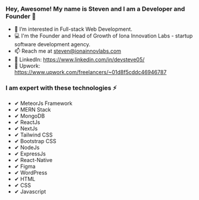 ### Hey, Awesome! My name is Steven and I am a Developer and Founder 👋

- 👀 I’m interested in Full-stack Web Development.
- 💻 I'm the Founder and Head of Growth of Iona Innovation Labs - startup software development agency.
- 📫 Reach me at steven@ionainnovlabs.com
- 🔗 LinkedIn: https://www.linkedin.com/in/devsteve05/
- 🔗 Upwork: https://www.upwork.com/freelancers/~01d8f5cddc46946787

### I am expert with these technologies ⚡ ###

 - ✔ MeteorJs Framework
 - ✔ MERN Stack
 - ✔ MongoDB
 - ✔ ReactJs
 - ✔ NextJs
 - ✔ Tailwind CSS
 - ✔ Bootstrap CSS
 - ✔ NodeJs
 - ✔ ExpressJs
 - ✔ React-Native
 - ✔ Figma
 - ✔ WordPress
 - ✔ HTML
 - ✔ CSS
 - ✔ Javascript
<!--
**stevengragg/stevengragg** is a ✨ _special_ ✨ repository because its `README.md` (this file) appears on your GitHub profile.

Here are some ideas to get you started:

- 🔭 I’m currently working on ...
- 🌱 I’m currently learning ...
- 👯 I’m looking to collaborate on ...
- 🤔 I’m looking for help with ...
- 💬 Ask me about ...
- 📫 How to reach me: ...
- 😄 Pronouns: ...
- ⚡ Fun fact: ...
-->
